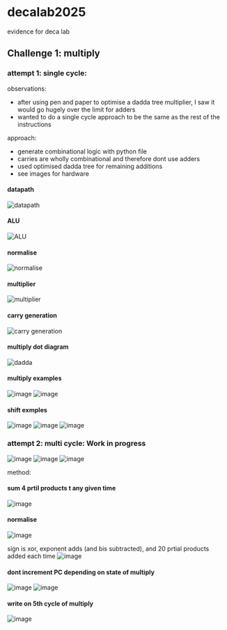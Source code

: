 # decalab2025
evidence for deca lab


## Challenge 1: multiply
### attempt 1: single cycle:

observations: 
- after using pen and paper to optimise a dadda tree multiplier, I saw it would go hugely over the limit for adders
- wanted to do a single cycle approach to be the same as the rest of the instructions

approach:
- generate combinational logic with python file
- carries are wholly combinational and therefore dont use adders
- used optimised dadda tree for remaining additions
- see images for hardware

#### datapath
![datapath](https://github.com/user-attachments/assets/c3f6e0cf-b727-4e19-9fb5-5e7d848f924d)

#### ALU
![ALU](https://github.com/user-attachments/assets/9641b742-4a12-4fa1-92b2-479148915db3)

#### normalise
![normalise](https://github.com/user-attachments/assets/ca9e6c08-7b94-4be7-99bf-5dedb0710993)

#### multiplier
![multiplier](https://github.com/user-attachments/assets/f54c39bf-80e9-41c5-ae1a-6dfeaca53d74)

#### carry generation
![carry generation](https://github.com/user-attachments/assets/a5b2feb5-4056-46b0-a94d-595352a80122)

#### multiply dot diagram

![dadda](https://github.com/user-attachments/assets/c2c4a9db-b9e4-46e1-bffe-c45f9786877a)

#### multiply examples
![image](https://github.com/user-attachments/assets/15b7919d-65e7-40c9-8b18-e29b5d4178c6)
![image](https://github.com/user-attachments/assets/4102c7af-7fc7-45a9-bbd5-97c47db9b63f)

#### shift exmples

![image](https://github.com/user-attachments/assets/8426d469-1e5c-4789-badc-d160611705eb)
![image](https://github.com/user-attachments/assets/03eb919e-129a-42a7-97db-dbf2506f227e)
![image](https://github.com/user-attachments/assets/3afb273a-e41a-4931-8c3a-74ca61a34deb)















### attempt 2: multi cycle: Work in progress


![image](https://github.com/user-attachments/assets/0daa02c0-c54b-4643-b1cb-714cab9a1127)
![image](https://github.com/user-attachments/assets/d5eafc15-2aed-4f1b-a48e-f468f330057d)
![image](https://github.com/user-attachments/assets/29e770f7-9d5a-4fed-a453-21b430ae3fd8)

method: 

#### sum 4 prtil products t any given time
![image](https://github.com/user-attachments/assets/0dc162b6-1f45-45e8-be27-3fc1fd9f03de)

#### normalise
![image](https://github.com/user-attachments/assets/a047385f-c749-4267-a884-d4df59da2340)

sign is xor, exponent adds (and bis subtracted), and 20 prtial products added each time
![image](https://github.com/user-attachments/assets/9745078b-0da6-4b20-8e79-9fdd4483b772)

#### dont increment PC depending on state of multiply

![image](https://github.com/user-attachments/assets/86f7a28f-56a2-4f1e-9b73-b189de273bcf)
![image](https://github.com/user-attachments/assets/c9667426-700d-4d3f-8920-12b6ef124a32)

#### write on 5th cycle of multiply

![image](https://github.com/user-attachments/assets/b995c42a-e821-4c32-9e86-f63480ce1825)
